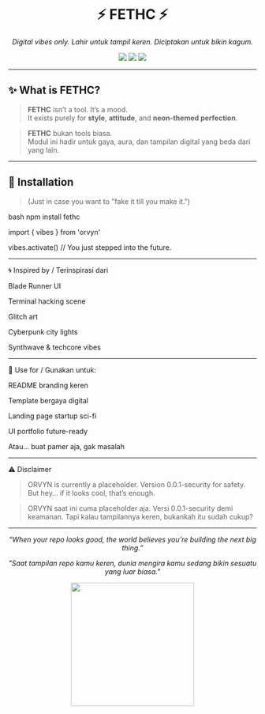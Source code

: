 <h1 align="center">⚡ FETHC ⚡</h1>
<p align="center"><i>Digital vibes only. Lahir untuk tampil keren. Diciptakan untuk bikin kagum.</i></p>

<p align="center">
  <img src="https://img.shields.io/badge/status-experimental-purple?style=for-the-badge" />
  <img src="https://img.shields.io/badge/theme-cyberpunk-blue?style=for-the-badge" />
  <img src="https://img.shields.io/badge/vibes-activated-ff69b4?style=for-the-badge" />
</p>

---

## ✨ What is FETHC?

> **FETHC** isn’t a tool. It’s a mood.  
> It exists purely for **style**, **attitude**, and **neon-themed perfection**.

> **FETHC** bukan tools biasa.  
> Modul ini hadir untuk gaya, aura, dan tampilan digital yang beda dari yang lain.

---

## 🚀 Installation

> (Just in case you want to "fake it till you make it.")

bash
npm install fethc

import { vibes } from 'orvyn'

vibes.activate() // You just stepped into the future.


---

🌀 Inspired by / Terinspirasi dari

Blade Runner UI

Terminal hacking scene

Glitch art

Cyberpunk city lights

Synthwave & techcore vibes



---

🧠 Use for / Gunakan untuk:

README branding keren

Template bergaya digital

Landing page startup sci-fi

UI portfolio future-ready

Atau… buat pamer aja, gak masalah



---

⚠️ Disclaimer

> ORVYN is currently a placeholder. Version 0.0.1-security for safety.
But hey… if it looks cool, that’s enough.



> ORVYN saat ini cuma placeholder aja. Versi 0.0.1-security demi keamanan.
Tapi kalau tampilannya keren, bukankah itu sudah cukup?




---

<p align="center"><i>“When your repo looks good, the world believes you’re building the next big thing.”</i></p>
<p align="center"><i>"Saat tampilan repo kamu keren, dunia mengira kamu sedang bikin sesuatu yang luar biasa."</i></p><p align="center">
  <img src="https://media.giphy.com/media/3o7btYzTntYBjU3MLC/giphy.gif" width="250"/>
</p>
